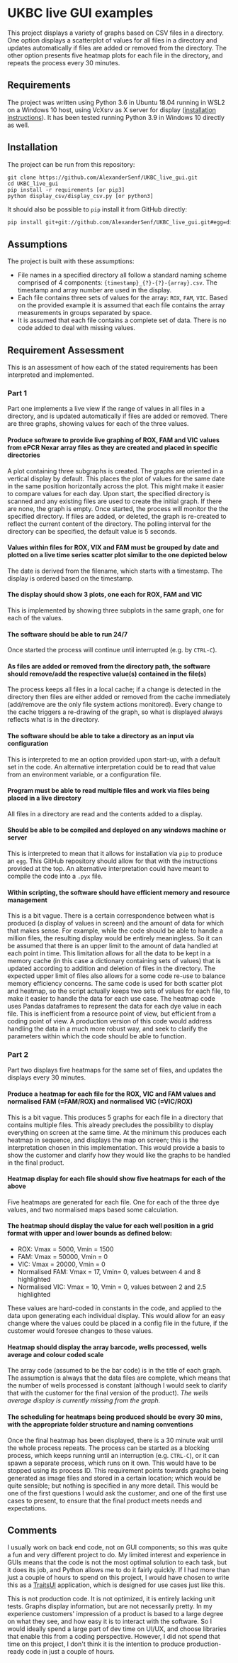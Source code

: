 # UKBC live GUI examples

This project displays a variety of graphs based on CSV files in a directory. One option displays a scatterplot of values for all files in a directory and updates automatically if files are added or removed from the directory. The other option presents five heatmap plots for each file in the directory, and repeats the process every 30 minutes.
## Requirements
The project was written using Python 3.6 in Ubuntu 18.04 running in WSL2 on a Windows 10 host, using VcXsrv as X server for display ([installation instructions](https://stackoverflow.com/questions/43397162/show-matplotlib-plots-and-other-gui-in-ubuntu-wsl1-wsl2)). It has been tested running Python 3.9 in Windows 10 directly as well.
## Installation
The project can be run from this repository:

    git clone https://github.com/AlexanderSenf/UKBC_live_gui.git
    cd UKBC_live_gui
    pip install -r requirements [or pip3]
    python display_csv/display_csv.py [or python3]
It should also be possible to `pip` install it from GitHub directly:
```bash
pip install git+git://github.com/AlexanderSenf/UKBC_live_gui.git#egg=display_csv
```
## Assumptions
The project is built with these assumptions:

 - File names in a specified directory all follow a standard naming scheme comprised of 4 components: `{timestamp}_{?}-{?}-{array}.csv`.  The timestamp and array number are used in the display.
 - Each file contains three sets of values for the array: `ROX`, `FAM`, `VIC`. Based on the provided example it is assumed that each file contains the array measurements in groups separated by space.
 - It is assumed that each file contains a complete set of data. There is no code added to deal with missing values.
## Requirement Assessment
This is an assessment of how each of the stated requirements has been interpreted and implemented.
### Part 1
Part one implements a live view if the range of values in all files in a directory, and is updated automatically if files are added or removed. There are three graphs, showing values for each of the three values.
#### Produce software to provide live graphing of ROX, FAM and VIC values from ePCR Nexar array files as they are created and placed in specific directories
A plot containing three subgraphs is created. The graphs are oriented in a vertical display by default. This places the plot of values for the same date in the same position horizontally across the plot. This might make it easier to compare values for each day.
Upon start, the specified directory is scanned and any existing files are used to create the initial graph. If there are none, the graph is empty.
Once started, the process will monitor the the specified directory. If files are added, or deleted, the graph is re-created to reflect the current content of the directory.
The polling interval for the directory can be specified, the default value is 5 seconds.
#### Values within files for ROX, VIX and FAM must be grouped by date and plotted on a live time series scatter plot similar to the one depicted below
The date is derived from the filename, which starts with a timestamp. The display is ordered based on the timestamp.
#### The display should show 3 plots, one each for ROX, FAM and VIC
This is implemented by showing three subplots in the same graph, one for each of the values.
#### The software should be able to run 24/7
Once started the process will continue until interrupted (e.g. by `CTRL-C`).
#### As files are added or removed from the directory path, the software should remove/add the respective value(s) contained in the file(s)
The process keeps all files in a local cache; if a change is detected in the directory  then files are either added or removed from the cache immediately (add/remove are the only file system actions monitored).
Every change to the cache triggers a re-drawing of the graph, so what is displayed always reflects what is in the directory.
#### The software should be able to take a directory as an input via configuration
This is interpreted to me an option provided upon start-up, with a default set in the code. An alternative interpretation could be to read that value from an environment variable, or a configuration file. 
#### Program must be able to read multiple files and work via files being placed in a live directory
All files in a directory are read and the contents added to a display.
#### Should be able to be compiled and deployed on any windows machine or server
This is interpreted to mean that it allows for installation via `pip` to produce an `egg`. This GitHub repository should allow for that with the instructions provided at the top. An alternative interpretation could have meant to compile the code into a `.pyx` file.
#### Within scripting, the software should have efficient memory and resource management
This is a bit vague. There is a certain correspondence between what is produced (a display of values in screen) and the amount of data for which that makes sense. For example, while the code should be able to handle a million files, the resulting display would be entirely meaningless. So it can be assumed that there is an upper limit to the amount of data handled at each point in time. This limitation allows for all the data to be kept in a memory cache (in this case a dictionary containing sets of values) that is updated according to addition and deletion of files in the directory. 
The expected upper limit of files also allows for a some code re-use to balance memory efficiency concerns. The same code is used for both scatter plot and heatmap, so the script actually keeps two sets of values for each file, to make it easier to handle the data for each use case. The heatmap code uses Pandas dataframes to represent the data for each dye value in each file. This is inefficient from a resource point of view, but efficient from a coding point of view.
A production version of this code would address handling the data in a much more robust way, and seek to clarify the parameters within which the code should be able to function.
### Part 2
Part two displays five heatmaps for the same set of files, and updates the displays every 30 minutes.
#### Produce a heatmap for each file for the ROX, VIC and FAM values and normalised FAM (=FAM/ROX) and normalised VIC (=VIC/ROX)
This is a bit vague. This produces 5 graphs for each file in a directory that contains multiple files. This already precludes the possibility to display everything on screen at the same time. At the minimum this produces each heatmap in sequence, and displays the map on screen; this is the interpretation chosen in this implementation.
This would provide a basis to show the customer and clarify how they would like the graphs to be handled in the final product.
#### Heatmap display for each file should show five heatmaps for each of the above
Five heatmaps are generated for each file. One for each of the three dye values, and two normalised maps based some calculation.
#### The heatmap should display the value for each well position in a grid format with upper and lower bounds as defined below:
* ROX: Vmax = 5000, Vmin = 1500
* FAM: Vmax = 50000, Vmin = 0
* VIC: Vmax = 20000, Vmin = 0
* Normalised FAM: Vmax = 17, Vmin= 0, values between 4 and 8 highlighted
* Normalised VIC: Vmax = 10, Vmin = 0, values between 2 and 2.5 highlighted

These values are hard-coded in constants in the code, and applied to the data upon generating each individual display. This would allow for an easy change where the values could be placed in a config file in the future, if the customer would foresee changes to these values. 
#### Heatmap should display the array barcode, wells processed, wells average and colour coded scale
The array code (assumed to be the bar code) is in the title of each graph. The assumption is always that the data files are complete, which means that the number of wells processed is constant (although I would seek to clarify that with the customer for the final version of the product). 
*The wells average display is currently missing from the graph.*
#### The scheduling for heatmaps being produced should be every 30 mins, with the appropriate folder structure and naming conventions
Once the final heatmap has been displayed, there is a 30 minute wait until the whole process repeats. The process can be started as a blocking process, which keeps running until an interruption (e.g. `CTRL-C`), or it can spawn a separate process, which runs on it own. This would have to be stopped using its process ID.
This requirement points towards graphs being generated as image files and stored in a certain location; which would be quite sensible; but nothing is specified in any more detail. This would be one of the first questions I would ask the customer, and one of the first use cases to present, to ensure that the final product meets needs and expectations.
## Comments
I usually work on back end code, not on GUI components; so this was quite a fun and very different project to do. My limited interest and experience in GUIs means that the code is not the most optimal solution to each task, but it does its job, and Python allows me to do it fairly quickly. If I had more than just a couple of hours to spend on this project, I would have chosen to write this as a [TraitsUI](https://github.com/enthought/traitsui) application, which is designed for use cases just like this.

This is not production code. It is not optimized, it is entirely lacking unit tests. Graphs display information, but are not necessarily pretty. In my experience customers' impression of a product is based to a large degree on what they see, and how easy it is to interact with the software. So I would ideally spend a large part of dev time on UI/UX, and choose libraries that enable this from a coding perspective. However, I did not spend that time on this project, I don't think it is the intention to produce production-ready code in just a couple of hours. 